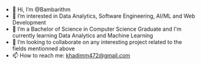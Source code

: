 - 👋 Hi, I’m @Bambarithm
- 👀 I’m interested in Data Analytics, Software Engineering, AI/ML and Web Development
- 🌱 I’m a Bachelor of Science in Computer Science Graduate and I'm currently learning Data Analytics and Machine Learning
- 💞️ I’m looking to collaborate on any interesting project related to the fields mentionned above
- 📫 How to reach me: khadimm472@gmail.com 

<!---
Bambarithm/Bambarithm is a ✨ special ✨ repository because its `README.md` (this file) appears on your GitHub profile.
You can click the Preview link to take a look at your changes.
--->
